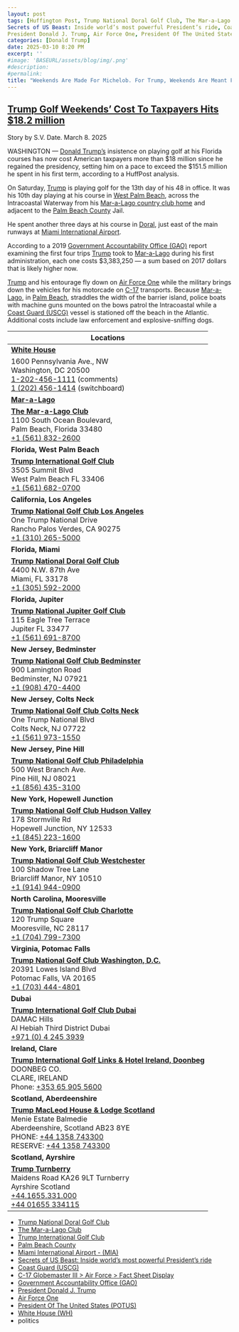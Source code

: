 ```yaml
---
layout: post
tags: [Huffington Post, Trump National Doral Golf Club, The Mar-a-Lago Club, Trump International Golf Club, Palm Beach County, Miami International Airport - (MIA), 
Secrets of US Beast: Inside world’s most powerful President’s ride, Coast Guard (USCG), C-17 Globemaster III > Air Force > Fact Sheet Display, Government Accountability Office (GAO), 
President Donald J. Trump, Air Force One, President Of The United States (POTUS), White House (WH), politics]
categories: [Donald Trump]
date: 2025-03-10 8:20 PM
excerpt: ''
#image: 'BASEURL/assets/blog/img/.png'
#description:
#permalink:
title: "Weekends Are Made For Michelob. For Trump, Weekends Are Meant For Golfing ⛳️ "
---
```



## [Trump Golf Weekends’ Cost To Taxpayers Hits \$18.2 million](https://www.huffpost.com/entry/donald-trump-golf18-million_n_67cb892fe4b02f3ad1f4b2bb)

Story by S.V. Date. March 8. 2025

WASHINGTON — [Donald Trump’s](https://www.whitehouse.gov/administration/donald-j-trump/) insistence on playing golf at his Florida courses has now cost American taxpayers more than \$18 million since he regained the presidency, setting him on a pace to exceed the $151.5 million he spent in his first term, according to a HuffPost analysis.

On Saturday, [Trump](https://www.whitehouse.gov/administration/donald-j-trump/) is playing golf for the 13th day of his 48 in office. It was his 10th day playing at his course in [West Palm Beach](https://www.trumpinternationalpalmbeaches.com/), across the Intracoastal Waterway from his [Mar-a-Lago country club home](https://www.maralagoclub.com/) and adjacent to the [Palm Beach County](https://discover.pbc.gov/Pages/default.aspx) Jail.

He spent another three days at his course in [Doral](https://www.trumpgolfdoral.com/), just east of the main runways at [Miami International Airport](https://miami-airport.com/).

According to a 2019 [Government Accountability Office (GAO)](https://www.gao.gov/) report examining the first four trips [Trump](https://www.whitehouse.gov/administration/donald-j-trump/) took to [Mar-a-Lago](https://www.maralagoclub.com/) during his first administration, each one costs \$3,383,250 — a sum based on 2017 dollars that is likely higher now.

[Trump](https://www.whitehouse.gov/administration/donald-j-trump/) and his entourage fly down on [Air Force One](https://www.whitehouse.gov/about-the-white-house/air-force-one/) while the military brings down the vehicles for his motorcade on [C-17](https://www.af.mil/About-Us/Fact-Sheets/Display/Article/1529726/c-17-globemaster-iii/) transports. Because [Mar-a-Lago](https://www.maralagoclub.com/), in [Palm Beach](https://discover.pbc.gov/Pages/Government.aspx), straddles the width of the barrier island, police boats with machine guns mounted on the bows patrol the Intracoastal while a [Coast Guard (USCG)](https://www.uscg.mil/) vessel is stationed off the beach in the Atlantic. Additional costs include law enforcement and explosive-sniffing dogs.

| Locations |
|---|
| **[White House](https://www.whitehouse.gov)** |
| 1600 Pennsylvania Ave., NW <br /> Washington, DC 20500 <br /> <a href="tel:+12024561111">1-202-456-1111</a> (comments) <br /> <a href="tel:+12024561414">1 (202) 456-1414</a> (switchboard) |
| **[Mar-a-Lago](https://www.maralagoclub.com/)** |
| **[The Mar-a-Lago Club](https://www.maralagoclub.com/)** <br /> 1100 South Ocean Boulevard, <br /> Palm Beach, Florida 33480 <br /> <a href="tel+15618322600">+1 (561) 832-2600</a> |
| **Florida, West Palm Beach** |
| **[Trump International Golf Club](https://www.trumpinternationalpalmbeaches.com/)** <br /> 3505 Summit Blvd <br /> West Palm Beach FL 33406 <br /> <a href="tel:+15616820700">+1 (561) 682-0700</a> |
| **California, Los Angeles** |
 **[Trump National Golf Club Los Angeles](https://www.trumpnationallosangeles.com/)** <br /> One Trump National Drive <br /> Rancho Palos Verdes, CA 90275 <br /> <a href="tel:+13102655000">+1 (310) 265-5000</a> |
| **Florida, Miami** |
| **[Trump National Doral Golf Club](https://www.trumpgolfdoral.com/)** <br /> 4400 N.W. 87th Ave <br /> Miami, FL 33178 <br /> <a href="tel:+13055922000">+1 (305) 592-2000</a> |
| **Florida, Jupiter** |
| **[Trump National Jupiter Golf Club](https://www.trumpnationaljupiter.com/about)** <br /> 115 Eagle Tree Terrace <br /> Jupiter FL 33477 <br /> <a href="tel:+15616918700">+1 (561) 691-8700</a> |
| **New Jersey, Bedminster** |
| **[Trump National Golf Club Bedminster](https://www.trumpnationalbedminster.com/)** <br /> 900 Lamington Road <br /> Bedminster, NJ 07921 <br /> <a href="tel:+19084704400">+1 (908) 470-4400</a> |
| **New Jersey, Colts Neck** |
| **[Trump National Golf Club Colts Neck](https://www.trumpcoltsneck.com/)** <br /> One Trump National Blvd <br /> Colts Neck, NJ 07722 <br /> <a href="tel:+15619731550">+1 (561) 973-1550</a> |
| **New Jersey, Pine Hill** |
| **[Trump National Golf Club Philadelphia](https://www.trumpnationalphiladelphia.com/)** <br /> 500 West Branch Ave. <br /> Pine Hill, NJ 08021 <br /> <a href="tel:+18564353100">+1 (856) 435-3100</a> |
| **New York, Hopewell Junction** |
|  **[Trump National Golf Club Hudson Valley](https://www.trumpnationalhudsonvalley.com/)** <br /> 178 Stormville Rd <br /> Hopewell Junction, NY 12533 <br /> <a href="tel:+1845.223.1600">+1 (845) 223-1600</a> |
| **New York, Briarcliff Manor** |
| **[Trump National Golf Club Westchester](https://www.trumpnationalwestchester.com/)** <br /> 100 Shadow Tree Lane <br /> Briarcliff Manor, NY 10510 <br /> <a href="tel:+19149440900">+1 (914) 944-0900</a> |
| **North Carolina, Mooresville** |
| **[Trump National Golf Club Charlotte](https://www.trumpnationalcharlotte.com/)** <br /> 120 Trump Square <br /> Mooresville, NC 28117 <br /> <a href="tel:+17047997300">+1 (704) 799-7300</a> |
| **Virginia, Potomac Falls** |
| **[Trump National Golf Club Washington, D.C.](https://www.trumpnationaldc.com/)** <br /> 20391 Lowes Island Blvd <br /> Potomac Falls, VA 20165 <br /> <a href="tel:+17034444801">+1 (703) 444-4801</a> |
| **Dubai** |
| **[Trump International Golf Club Dubai](https://www.trumpgolfdubai.com/)** <br /> DAMAC Hills <br /> Al Hebiah Third District Dubai <br /> <a href="tel:+971042453939">+971 (0) 4 245 3939</a> |
| **Ireland, Clare** |
| **[Trump International Golf Links & Hotel Ireland, Doonbeg](https://www.trumpgolfireland.com/)** <br />  DOONBEG CO. <br /> CLARE, IRELAND <br /> Phone: <a href="tel:+353659055600">+353 65 905 5600</a> |
| **Scotland, Aberdeenshire** |
| **[Trump MacLeod House & Lodge Scotland](https://www.trumphotels.com/macleod-house)** <br /> Menie Estate Balmedie <br /> Aberdeenshire, Scotland AB23 8YE <br /> PHONE: <a href="tel:+441358743300">+44 1358 743300</a> <br /> RESERVE: <a href="tel:+441358743300">+44 1358 743300</a> |
| **Scotland, Ayrshire** |
| **[Trump Turnberry](https://www.turnberry.co.uk/)** <br /> Maidens Road KA26 9LT Turnberry <br /> Ayrshire Scotland <br /> <a href="tel:+441655331000">+44.1655.331.000</a> <br /> <a href="tel:+4401655334115">+44 01655 334115</a> |

- [Trump National Doral Golf Club](https://www.trumpgolfdoral.com/)
- [The Mar-a-Lago Club](https://www.maralagoclub.com/)
- [Trump International Golf Club](https://www.trumpinternationalpalmbeaches.com/)
- [Palm Beach County](https://discover.pbc.gov/Pages/default.aspx)
- [Miami International Airport - (MIA)](https://miami-airport.com/)
- [Secrets of US Beast: Inside world’s most powerful President’s ride](https://interestingengineering.com/transportation/us-president-limousine-beast)
- [Coast Guard (USCG)](https://www.uscg.mil/)
- [C-17 Globemaster III > Air Force > Fact Sheet Display](https://www.af.mil/About-Us/Fact-Sheets/Display/Article/1529726/c-17-globemaster-iii/)
- [Government Accountability Office (GAO)](https://www.gao.gov/)
- [President Donald J. Trump](https://www.whitehouse.gov/administration/donald-j-trump/)
- [Air Force One](https://www.whitehouse.gov/about-the-white-house/air-force-one/)
- [President Of The United States (POTUS)](https://www.whitehouse.gov/)
- [White House (WH)](https://www.whitehouse.gov/)
- politics
